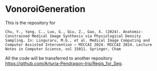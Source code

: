 # VonoroiGeneration

This is the repository for 
```
Chu, Y., Yang, C., Luo, G., Qiu, Z., Gao, X. (2024). Anatomic-Constrained Medical Image Synthesis via Physiological Density Sampling. In: Linguraru, M.G., et al. Medical Image Computing and Computer Assisted Intervention – MICCAI 2024. MICCAI 2024. Lecture Notes in Computer Science, vol 15011. Springer, Cham
```

All the code will be transferred to another repository https://github.com/Arturia-Pendragon-Iris/Regis_for_Seg.
